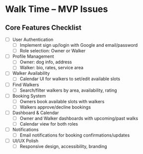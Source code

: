 # Walk Time – MVP Issues

## Core Features Checklist

- [ ] User Authentication
  - [ ] Implement sign up/login with Google and email/password
  - [ ] Role selection: Owner or Walker

- [ ] Profile Management
  - [ ] Owner: dog info, address
  - [ ] Walker: bio, rates, service area

- [ ] Walker Availability
  - [ ] Calendar UI for walkers to set/edit available slots

- [ ] Find Walkers
  - [ ] Search/filter walkers by area, availability, rating

- [ ] Booking System
  - [ ] Owners book available slots with walkers
  - [ ] Walkers approve/decline bookings

- [ ] Dashboard & Calendar
  - [ ] Owner and Walker dashboards with upcoming/past walks
  - [ ] Calendar view for both roles

- [ ] Notifications
  - [ ] Email notifications for booking confirmations/updates

- [ ] UI/UX Polish
  - [ ] Responsive design, accessibility, branding 